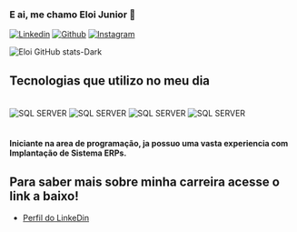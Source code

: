 ### E ai, me chamo Eloi Junior 👋  
[![Linkedin](https://img.shields.io/badge/LinkedIn-0077B5?style=for-the-badge&logo=linkedin&logoColor=white)](www.linkedin.com/in/eloi-soares-89965214a) 
[![Github](https://img.shields.io/badge/GitHub-100000?style=for-the-badge&logo=github&logoColor=white)]([www.linkedin.com/in/eloi-soares-89965214a](https://github.com/Eloisjuniot)) 
[![Instagram](https://img.shields.io/badge/Instagram-E4405F?style=for-the-badge&logo=instagram&logoColor=white)](www.linkedin.com/in/eloi-soares-89965214a)

![Eloi GitHub stats-Dark](https://github-readme-stats.vercel.app/api?username=Eloisjuniot&show_icons=true&theme=highcontrast)


## Tecnologias que utilizo no meu dia

<div style="display: inline_block"><br/>
    <img align="center" alt= "SQL SERVER"
     src="https://img.shields.io/badge/Microsoft_SQL_Server-CC2927?style=for-the-badge&logo=microsoft-sql-server&logoColor=white"/ >
     <img align="center" alt= "SQL SERVER"
     src="https://img.shields.io/badge/Notion-000000?style=for-the-badge&logo=notion&logoColor=white"/ >
     <img align="center" alt= "SQL SERVER"
     src="https://img.shields.io/badge/Microsoft_Excel-217346?style=for-the-badge&logo=microsoft-excel&logoColor=white"/ >
     <img align="center" alt= "SQL SERVER"
     src="https://img.shields.io/badge/Visual_Studio-5C2D91?style=for-the-badge&logo=visual%20studio&logoColor=white"/ >
</div><br/>

#### Iniciante na area de programação, ja possuo uma vasta experiencia com Implantação de Sistema ERPs.

## Para saber mais sobre minha carreira acesse o link a baixo!
- [Perfil do LinkeDin](www.linkedin.com/in/eloi-soares-89965214a)
